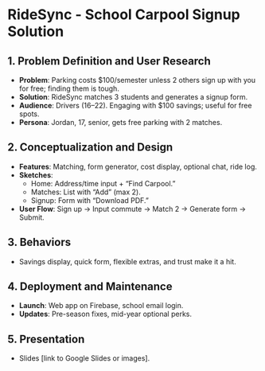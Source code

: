 # RideSync - School Carpool Signup Solution

## 1. Problem Definition and User Research
- **Problem**: Parking costs $100/semester unless 2 others sign up with you for free; finding them is tough.
- **Solution**: RideSync matches 3 students and generates a signup form.
- **Audience**: Drivers (16–22). Engaging with $100 savings; useful for free spots.
- **Persona**: Jordan, 17, senior, gets free parking with 2 matches.

## 2. Conceptualization and Design
- **Features**: Matching, form generator, cost display, optional chat, ride log.
- **Sketches**: 
  - Home: Address/time input + “Find Carpool.”
  - Matches: List with “Add” (max 2).
  - Signup: Form with “Download PDF.”
- **User Flow**: Sign up → Input commute → Match 2 → Generate form → Submit.

## 3. Behaviors
- Savings display, quick form, flexible extras, and trust make it a hit.

## 4. Deployment and Maintenance
- **Launch**: Web app on Firebase, school email login.
- **Updates**: Pre-season fixes, mid-year optional perks.

## 5. Presentation
- Slides [link to Google Slides or images].
